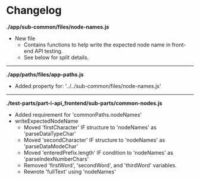 # Changelog

**./app/sub-common/files/node-names.js**
* New file
	* Contains functions to help write the expected node name in front-end API testing.
	* See below for split details.

---

**./app/paths/files/app-paths.js**
* Added property for: '../../sub-common/files/node-names.js'

---

**./test-parts/part-i-api_frontend/sub-parts/common-nodes.js**
* Added requirement for 'commonPaths.nodeNames'
* writeExpectedNodeName
	* Moved 'firstCharacter' IF structure to 'nodeNames' as 'parseDataTypeChar'
	* Moved 'secondCharacter' IF structure to 'nodeNames' as 'parseDataModeChar'
	* Moved 'enteredPrefix.length' IF condition to 'nodeNames' as 'parseIndexNumberChars'
	* Removed 'firstWord', 'secondWord', and 'thirdWord' variables.
	* Rewrote 'fullText' using 'nodeNames'
